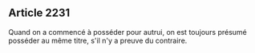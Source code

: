 Article 2231
----
Quand on a commencé à posséder pour autrui, on est toujours présumé posséder au
même titre, s'il n'y a preuve du contraire.
